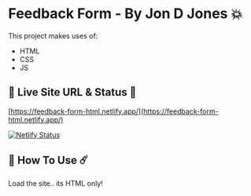 # Feedback Form - By Jon D Jones 💥

This project makes uses of:

- HTML
- CSS
- JS

## 👻 Live Site URL & Status 👺

[https://feedback-form-html.netlify.app/](https://feedback-form-html.netlify.app/)

[![Netlify Status](https://api.netlify.com/api/v1/badges/69005811-b733-4164-b9c8-295c814ab724/deploy-status)](https://app.netlify.com/sites/feedback-form-html/deploys)

## 👾 How To Use ☄️

Load the site.. its HTML only!
